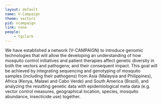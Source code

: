 ```yaml
---
layout: default
name: V-Campaign
theme: vectors
pid: vcampaign
link: none
people:
    - tgclark
---
```


We have established a network (V-CAMPAIGN) to introduce genomic technologies that will allow the developing an understanding of how mosquito control initiatives and patient therapies affect genetic diversity in both the vectors and pathogens; and their consequent impact. This goal will be achieved by integrating sequencing and genotyping of mosquito samples (including their pathogens) from Asia (Malaysia and Philippines), Africa (Kenya, Malawi and Cabo Verde) and South America (Brazil), and analyzing the resulting genetic data with epidemiological meta data (e.g. vector control measures, geographical location, species, mosquito abundance, insecticide use) together. 